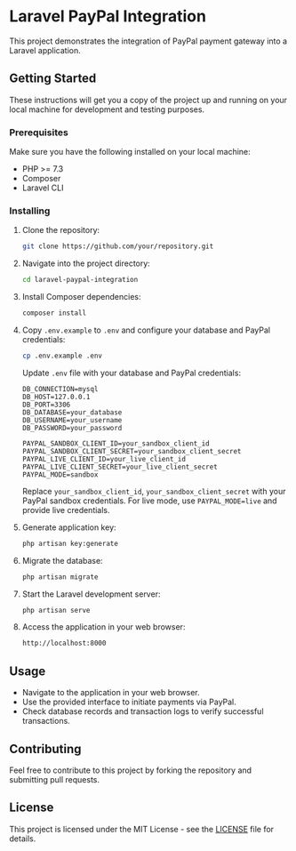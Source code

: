 # Laravel PayPal Integration

This project demonstrates the integration of PayPal payment gateway into a Laravel application.

## Getting Started

These instructions will get you a copy of the project up and running on your local machine for development and testing purposes.

### Prerequisites

Make sure you have the following installed on your local machine:

- PHP >= 7.3
- Composer
- Laravel CLI

### Installing

1. Clone the repository:

    ```bash
    git clone https://github.com/your/repository.git
    ```

2. Navigate into the project directory:

    ```bash
    cd laravel-paypal-integration
    ```

3. Install Composer dependencies:

    ```bash
    composer install
    ```

4. Copy `.env.example` to `.env` and configure your database and PayPal credentials:

    ```bash
    cp .env.example .env
    ```

    Update `.env` file with your database and PayPal credentials:

    ```dotenv
    DB_CONNECTION=mysql
    DB_HOST=127.0.0.1
    DB_PORT=3306
    DB_DATABASE=your_database
    DB_USERNAME=your_username
    DB_PASSWORD=your_password

    PAYPAL_SANDBOX_CLIENT_ID=your_sandbox_client_id
    PAYPAL_SANDBOX_CLIENT_SECRET=your_sandbox_client_secret
    PAYPAL_LIVE_CLIENT_ID=your_live_client_id
    PAYPAL_LIVE_CLIENT_SECRET=your_live_client_secret
    PAYPAL_MODE=sandbox
    ```

    Replace `your_sandbox_client_id`, `your_sandbox_client_secret` with your PayPal sandbox credentials. For live mode, use `PAYPAL_MODE=live` and provide live credentials.

5. Generate application key:

    ```bash
    php artisan key:generate
    ```

6. Migrate the database:

    ```bash
    php artisan migrate
    ```

7. Start the Laravel development server:

    ```bash
    php artisan serve
    ```

8. Access the application in your web browser:

    ```bash
    http://localhost:8000
    ```

## Usage

- Navigate to the application in your web browser.
- Use the provided interface to initiate payments via PayPal.
- Check database records and transaction logs to verify successful transactions.

## Contributing

Feel free to contribute to this project by forking the repository and submitting pull requests.

## License

This project is licensed under the MIT License - see the [LICENSE](LICENSE) file for details.
